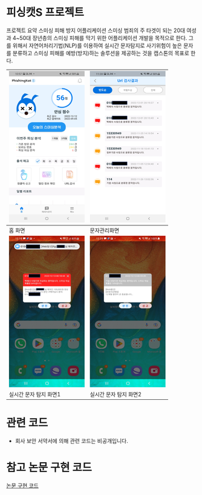 # 피싱캣S 프로젝트
프로젝트 요약
스미싱 피해 방지 어플리케이션
스미싱 범죄의 주 타겟이 되는 20대 여성과 4~50대 장년층의 스미싱 피해를 막기 위한 어플리케이션 개발을 목적으로 한다. 그를 위해서 자연어처리기법(NLP)를 이용하여 실시간 문자탐지로 사기위험이 높은 문자를 분류하고 스미싱 피해를 예방(방지)하는 솔루션을 제공하는 것을 캡스톤의 목표로 한다.



|<img src="./Screenshot_20221212-225715.jpg" width="200" height="400">|<img src="./pictur1.png" width="200" height="400">|
|--------|--------|
|홈 화면|문자관리화면|
<img src="./pic2.png" width="200" height="400"> | <img src="./pic3.png" width="200" height="400">
|실시간 문자 탐지 화면1|실시간 문자 탐지 화면2|
  




# 관련 코드
* 회사 보안 서약서에 의해 관련 코드는 비공개입니다.

# 참고 논문 구현 코드
[논문 구현 코드](https://github.com/Jiwon96/papers/tree/main/neural_Attention_Model_for_Aspect_Extraction)

